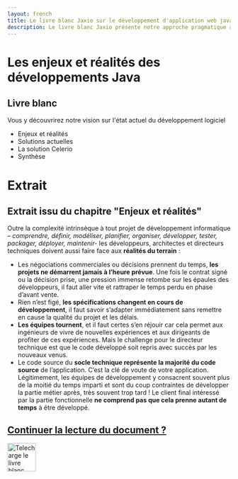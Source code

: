 ```yaml
---
layout: french
title: Le livre blanc Jaxio sur le développement d'application web java 
description: Le livre blanc Jaxio présente notre approche pragmatique adaptée à la vie des projets 
---
```


# Les enjeux et réalités des développements Java
## <a name="le-livre-blanc-du-developpement-logiciel">Livre blanc</a>

Vous y découvrirez notre vision sur l'état actuel du développement logiciel

* Enjeux et réalités
* Solutions actuelles
* La solution Celerio
* Synthèse



# <a name="extrait-du-livre">Extrait</a>
## Extrait issu du chapitre "Enjeux et réalités"

Outre  la complexité  intrinsèque à  tout projet de développement  informatique <i>– comprendre, 
définir, modéliser, planifier, organiser, développer,  tester, packager, déployer, maintenir-</i>  les 
développeurs,  architectes  et  directeurs  techniques  doivent  aussi  faire  face  aux  <b>réalités  du 
terrain</b> : 
    

  
* Les  négociations  commerciales  ou  décisions  prennent  du  temps,  <b>les  projets  ne 
    démarrent  jamais à  l’heure prévue</b>. Une fois  le contrat signé ou  la décision prise, une 
    pression  immense  retombe  sur  les  épaules  des  développeurs,  il  faut  aller  vite  et 
    rattraper le temps perdu en phase d’avant vente.
* Rien n’est figé,  <b>les spécifications changent en cours de développement</b>,  il faut savoir 
    s’adapter immédiatement sans remettre en cause la qualité du projet et les délais.
* <b>Les équipes  tournent</b>, et  il  faut certes  s’en  réjouir car cela permet aux  ingénieurs de 
    vivre de nouvelles expériences et aux dirigeants de profiter de ces expériences. Mais le 
    challenge pour le directeur technique est que le code développé soit repris avec succès 
    par les nouveaux venus.
* Le  code  source  du  <b>socle  technique  représente  la  majorité  du  code  source</b>  de 
    l’application. C’est la clé de voute de votre application. Légitimement, les équipes de 
    développement  y  consacrent  souvent  plus  de  la moitié  du  temps  imparti  et  sont  du 
    coup contraintes de développer la partie métier après, très souvent trop tard ! Le client 
    final  intéressé par  la partie  fonctionnelle <b>ne comprend pas que cela prenne autant de 
    temps</b> à être développé.


## <a href="documents/jaxio-celerio.pdf" onclick="javascript:urchinTracker ('documents/jaxio-celerio.pdf');">Continuer la lecture du document ?</a>

<a href="documents/jaxio-celerio.pdf" onclick="javascript:urchinTracker ('documents/jaxio-celerio.pdf');"><img src="/img/pdf-icon.png" width="64" height="64" alt="Telecharge le livre blanc celerio"/></a>

